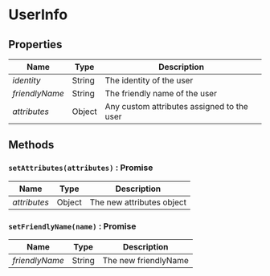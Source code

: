 # UserInfo

## Properties
|Name |Type |Description |
|--- |--- |--- |
|*identity*|String|The identity of the user
|*friendlyName*|String|The friendly name of the user
|*attributes*|Object|Any custom attributes assigned to the user

## Methods

### `setAttributes(attributes)` : Promise
|Name |Type |Description |
|--- |--- |--- |
|*attributes*|Object|The new attributes object

### `setFriendlyName(name)` : Promise
|Name |Type |Description |
|--- |--- |--- |
|*friendlyName*|String|The new friendlyName
